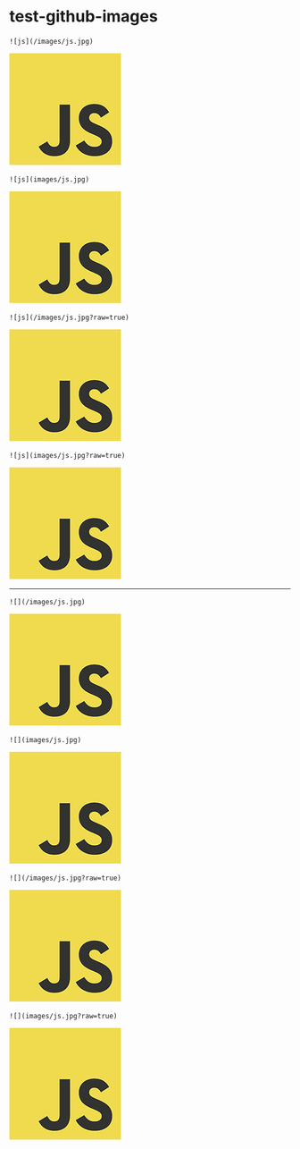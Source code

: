 # test-github-images

```
![js](/images/js.jpg)
```

![js](/images/js.jpg)

```
![js](images/js.jpg)
```
![js](images/js.jpg)

```
![js](/images/js.jpg?raw=true)
```
![js](/images/js.jpg?raw=true)

```
![js](images/js.jpg?raw=true)
```
![js](images/js.jpg?raw=true)

---

```
![](/images/js.jpg)
```
![](/images/js.jpg)

```
![](images/js.jpg)
```
![](images/js.jpg)

```
![](/images/js.jpg?raw=true)
```
![](/images/js.jpg?raw=true)

```
![](images/js.jpg?raw=true)
```
![](images/js.jpg?raw=true)


